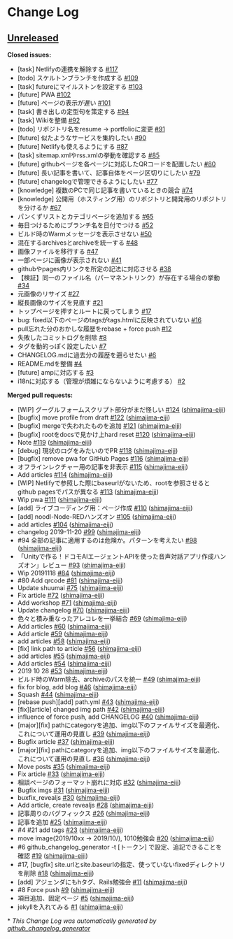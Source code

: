 # Change Log

## [Unreleased](https://github.com/shimajima-eiji/resume/tree/HEAD)

**Closed issues:**

- \[task\] Netlifyの連携を解除する [\#117](https://github.com/shimajima-eiji/resume/issues/117)
- \[todo\] スケルトンブランチを作成する [\#109](https://github.com/shimajima-eiji/resume/issues/109)
- \[task\] futureにマイルストンを設定する [\#103](https://github.com/shimajima-eiji/resume/issues/103)
- \[future\] PWA [\#102](https://github.com/shimajima-eiji/resume/issues/102)
- \[future\] ページの表示が遅い [\#101](https://github.com/shimajima-eiji/resume/issues/101)
- \[task\] 書き出しの定型句を策定する [\#94](https://github.com/shimajima-eiji/resume/issues/94)
- \[task\] Wikiを整備 [\#92](https://github.com/shimajima-eiji/resume/issues/92)
- \[todo\] リポジトリ名をresume -\> portfolioに変更 [\#91](https://github.com/shimajima-eiji/resume/issues/91)
- \[future\] 似たようなサービスを集約したい [\#90](https://github.com/shimajima-eiji/resume/issues/90)
- \[future\] Netlifyも使えるようにする [\#87](https://github.com/shimajima-eiji/resume/issues/87)
- \[task\] sitemap.xmlやrss.xmlの挙動を確認する [\#85](https://github.com/shimajima-eiji/resume/issues/85)
- \[future\] githubページを各ページに対応したQRコードを配置したい [\#80](https://github.com/shimajima-eiji/resume/issues/80)
- \[future\] 長い記事を書いて、記事自体をページ区切りにしたい [\#79](https://github.com/shimajima-eiji/resume/issues/79)
- \[future\] changelogで管理できるようにしたい [\#77](https://github.com/shimajima-eiji/resume/issues/77)
- \[knowledge\] 複数のPCで同じ記事を書いているときの競合 [\#74](https://github.com/shimajima-eiji/resume/issues/74)
- \[knowledge\] 公開用（ホスティング用）のリポジトリと開発用のリポジトリを分けるか [\#67](https://github.com/shimajima-eiji/resume/issues/67)
- パンくずリストとカテゴリページを追加する [\#65](https://github.com/shimajima-eiji/resume/issues/65)
- 毎日つけるためにブランチ名を日付でつける [\#52](https://github.com/shimajima-eiji/resume/issues/52)
- ビルド時のWarmメッセージを表示させない [\#50](https://github.com/shimajima-eiji/resume/issues/50)
- 混在するarchivesとarchiveを統一する [\#48](https://github.com/shimajima-eiji/resume/issues/48)
- 画像ファイルを移行する [\#47](https://github.com/shimajima-eiji/resume/issues/47)
- 一部ページに画像が表示されない [\#41](https://github.com/shimajima-eiji/resume/issues/41)
- githubやpages内リンクを所定の記法に対応させる [\#38](https://github.com/shimajima-eiji/resume/issues/38)
- 【検証】同一のファイル名（パーマネントリンク）が存在する場合の挙動 [\#34](https://github.com/shimajima-eiji/resume/issues/34)
- 元画像のリサイズ [\#27](https://github.com/shimajima-eiji/resume/issues/27)
- 縦長画像のサイズを見直す [\#21](https://github.com/shimajima-eiji/resume/issues/21)
- トップページを押すとルートに戻ってしまう [\#17](https://github.com/shimajima-eiji/resume/issues/17)
- bug: fixed以下のページのtagsがtags.htmlに反映されていない [\#16](https://github.com/shimajima-eiji/resume/issues/16)
- pull忘れた分のおかしな履歴をrebase + force push [\#12](https://github.com/shimajima-eiji/resume/issues/12)
- 失敗したコミットログを削除 [\#8](https://github.com/shimajima-eiji/resume/issues/8)
- タグを動的っぽく設定したい [\#7](https://github.com/shimajima-eiji/resume/issues/7)
- CHANGELOG.mdに過去分の履歴を遡らせたい [\#6](https://github.com/shimajima-eiji/resume/issues/6)
- README.mdを整備 [\#4](https://github.com/shimajima-eiji/resume/issues/4)
- \[future\] ampに対応する [\#3](https://github.com/shimajima-eiji/resume/issues/3)
- i18nに対応する（管理が煩雑にならないように考慮する） [\#2](https://github.com/shimajima-eiji/resume/issues/2)

**Merged pull requests:**

- \[WIP\] グーグルフォームスクリプト部分がまだ怪しい [\#124](https://github.com/shimajima-eiji/resume/pull/124) ([shimajima-eiji](https://github.com/shimajima-eiji))
- \[bugfix\] move profile from draft [\#122](https://github.com/shimajima-eiji/resume/pull/122) ([shimajima-eiji](https://github.com/shimajima-eiji))
- \[bugfix\] mergeで失われたものを追加 [\#121](https://github.com/shimajima-eiji/resume/pull/121) ([shimajima-eiji](https://github.com/shimajima-eiji))
- \[bugfix\] rootをdocsで見かけ上hard reset [\#120](https://github.com/shimajima-eiji/resume/pull/120) ([shimajima-eiji](https://github.com/shimajima-eiji))
- Note [\#119](https://github.com/shimajima-eiji/resume/pull/119) ([shimajima-eiji](https://github.com/shimajima-eiji))
- \[debug\] 現状のログをみたいのでPR [\#118](https://github.com/shimajima-eiji/resume/pull/118) ([shimajima-eiji](https://github.com/shimajima-eiji))
- \[bugfix\] remove pwa for GitHub Pages [\#116](https://github.com/shimajima-eiji/resume/pull/116) ([shimajima-eiji](https://github.com/shimajima-eiji))
- オフラインレクチャー用の記事を非表示 [\#115](https://github.com/shimajima-eiji/resume/pull/115) ([shimajima-eiji](https://github.com/shimajima-eiji))
- Add articles [\#114](https://github.com/shimajima-eiji/resume/pull/114) ([shimajima-eiji](https://github.com/shimajima-eiji))
- \[WIP\] Netlifyで参照した際にbaseurlがないため、rootを参照させるとgithub pagesでパスが異なる [\#113](https://github.com/shimajima-eiji/resume/pull/113) ([shimajima-eiji](https://github.com/shimajima-eiji))
- Wip pwa [\#111](https://github.com/shimajima-eiji/resume/pull/111) ([shimajima-eiji](https://github.com/shimajima-eiji))
- \[add\] ライブコーディング用：ページ作成 [\#110](https://github.com/shimajima-eiji/resume/pull/110) ([shimajima-eiji](https://github.com/shimajima-eiji))
- \[add\] noodl-Node-REDハンズオン [\#105](https://github.com/shimajima-eiji/resume/pull/105) ([shimajima-eiji](https://github.com/shimajima-eiji))
- add articles [\#104](https://github.com/shimajima-eiji/resume/pull/104) ([shimajima-eiji](https://github.com/shimajima-eiji))
- changelog 2019-11-20 [\#99](https://github.com/shimajima-eiji/resume/pull/99) ([shimajima-eiji](https://github.com/shimajima-eiji))
- \#94 全部の記事に適用するのは危険か。パターンを考えたい [\#98](https://github.com/shimajima-eiji/resume/pull/98) ([shimajima-eiji](https://github.com/shimajima-eiji))
- 「Unityで作る！ドコモAIエージェントAPIを使った音声対話アプリ作成ハンズオン」レビュー [\#93](https://github.com/shimajima-eiji/resume/pull/93) ([shimajima-eiji](https://github.com/shimajima-eiji))
- Wip 20191118 [\#84](https://github.com/shimajima-eiji/resume/pull/84) ([shimajima-eiji](https://github.com/shimajima-eiji))
- \#80 Add qrcode [\#81](https://github.com/shimajima-eiji/resume/pull/81) ([shimajima-eiji](https://github.com/shimajima-eiji))
- Update shuumai [\#75](https://github.com/shimajima-eiji/resume/pull/75) ([shimajima-eiji](https://github.com/shimajima-eiji))
- Fix article [\#72](https://github.com/shimajima-eiji/resume/pull/72) ([shimajima-eiji](https://github.com/shimajima-eiji))
- Add workshop [\#71](https://github.com/shimajima-eiji/resume/pull/71) ([shimajima-eiji](https://github.com/shimajima-eiji))
- Update changelog [\#70](https://github.com/shimajima-eiji/resume/pull/70) ([shimajima-eiji](https://github.com/shimajima-eiji))
- 色々と積み重なったアレコレを一挙結合 [\#69](https://github.com/shimajima-eiji/resume/pull/69) ([shimajima-eiji](https://github.com/shimajima-eiji))
- Add articles [\#60](https://github.com/shimajima-eiji/resume/pull/60) ([shimajima-eiji](https://github.com/shimajima-eiji))
- Add article [\#59](https://github.com/shimajima-eiji/resume/pull/59) ([shimajima-eiji](https://github.com/shimajima-eiji))
- add articles [\#58](https://github.com/shimajima-eiji/resume/pull/58) ([shimajima-eiji](https://github.com/shimajima-eiji))
- \[fix\] link path to article [\#56](https://github.com/shimajima-eiji/resume/pull/56) ([shimajima-eiji](https://github.com/shimajima-eiji))
- add articles [\#55](https://github.com/shimajima-eiji/resume/pull/55) ([shimajima-eiji](https://github.com/shimajima-eiji))
- Add articles [\#54](https://github.com/shimajima-eiji/resume/pull/54) ([shimajima-eiji](https://github.com/shimajima-eiji))
- 2019 10 28 [\#53](https://github.com/shimajima-eiji/resume/pull/53) ([shimajima-eiji](https://github.com/shimajima-eiji))
- ビルド時のWarm除去、archiveのパスを統一 [\#49](https://github.com/shimajima-eiji/resume/pull/49) ([shimajima-eiji](https://github.com/shimajima-eiji))
- fix for blog, add blog [\#46](https://github.com/shimajima-eiji/resume/pull/46) ([shimajima-eiji](https://github.com/shimajima-eiji))
- Squash [\#44](https://github.com/shimajima-eiji/resume/pull/44) ([shimajima-eiji](https://github.com/shimajima-eiji))
- \[rebase push\]\[add\] path.yml [\#43](https://github.com/shimajima-eiji/resume/pull/43) ([shimajima-eiji](https://github.com/shimajima-eiji))
- \[fix\]\[article\] changed img path [\#42](https://github.com/shimajima-eiji/resume/pull/42) ([shimajima-eiji](https://github.com/shimajima-eiji))
- influence of force push, add CHANGELOG [\#40](https://github.com/shimajima-eiji/resume/pull/40) ([shimajima-eiji](https://github.com/shimajima-eiji))
- \[major\]\[fix\] pathにcategoryを追加、img以下のファイルサイズを最適化、これについて運用の見直し [\#39](https://github.com/shimajima-eiji/resume/pull/39) ([shimajima-eiji](https://github.com/shimajima-eiji))
- Bugfix article [\#37](https://github.com/shimajima-eiji/resume/pull/37) ([shimajima-eiji](https://github.com/shimajima-eiji))
- \[major\]\[fix\] pathにcategoryを追加、img以下のファイルサイズを最適化、これについて運用の見直し [\#36](https://github.com/shimajima-eiji/resume/pull/36) ([shimajima-eiji](https://github.com/shimajima-eiji))
- Move posts [\#35](https://github.com/shimajima-eiji/resume/pull/35) ([shimajima-eiji](https://github.com/shimajima-eiji))
- Fix article [\#33](https://github.com/shimajima-eiji/resume/pull/33) ([shimajima-eiji](https://github.com/shimajima-eiji))
- 相談ページのフォーマット崩れに対応 [\#32](https://github.com/shimajima-eiji/resume/pull/32) ([shimajima-eiji](https://github.com/shimajima-eiji))
- Bugfix imgs [\#31](https://github.com/shimajima-eiji/resume/pull/31) ([shimajima-eiji](https://github.com/shimajima-eiji))
- buxfix\_revealjs [\#30](https://github.com/shimajima-eiji/resume/pull/30) ([shimajima-eiji](https://github.com/shimajima-eiji))
- Add article, create revealjs [\#28](https://github.com/shimajima-eiji/resume/pull/28) ([shimajima-eiji](https://github.com/shimajima-eiji))
- 記事周りのバグフィックス [\#26](https://github.com/shimajima-eiji/resume/pull/26) ([shimajima-eiji](https://github.com/shimajima-eiji))
- 記事を追加 [\#25](https://github.com/shimajima-eiji/resume/pull/25) ([shimajima-eiji](https://github.com/shimajima-eiji))
- \#4 \#21 add tags [\#23](https://github.com/shimajima-eiji/resume/pull/23) ([shimajima-eiji](https://github.com/shimajima-eiji))
- move image\(2019/10xx -\> 2019/10/\), 1010勉強会 [\#20](https://github.com/shimajima-eiji/resume/pull/20) ([shimajima-eiji](https://github.com/shimajima-eiji))
- \#6 github\_changelog\_generator -t \[トークン\] で設定、追記できることを確認 [\#19](https://github.com/shimajima-eiji/resume/pull/19) ([shimajima-eiji](https://github.com/shimajima-eiji))
- \#17, \[bugfix\] site.urlとsite.baseurlの指定、使っていないfixedディレクトリを削除 [\#18](https://github.com/shimajima-eiji/resume/pull/18) ([shimajima-eiji](https://github.com/shimajima-eiji))
- \[add\] アジェンダにもhタグ、Rails勉強会 [\#11](https://github.com/shimajima-eiji/resume/pull/11) ([shimajima-eiji](https://github.com/shimajima-eiji))
- \#8 Force push [\#9](https://github.com/shimajima-eiji/resume/pull/9) ([shimajima-eiji](https://github.com/shimajima-eiji))
- 項目追加、固定ページ [\#5](https://github.com/shimajima-eiji/resume/pull/5) ([shimajima-eiji](https://github.com/shimajima-eiji))
- jekyllを入れてみる [\#1](https://github.com/shimajima-eiji/resume/pull/1) ([shimajima-eiji](https://github.com/shimajima-eiji))



\* *This Change Log was automatically generated by [github_changelog_generator](https://github.com/skywinder/Github-Changelog-Generator)*